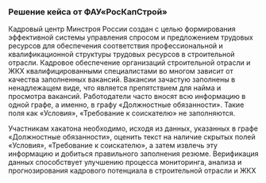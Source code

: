 ### **Решение кейса от ФАУ«РосКапСтрой»**

Кадровый центр Минстроя России создан с целью формирования эффективной системы управления спросом и предложением трудовых ресурсов для обеспечения 
соответствия профессиональной и квалификационной структуры трудовых ресурсов в строительной отрасли. Кадровое обеспечение организаций строительной 
отрасли и ЖКХ квалифицированными специалистами во многом зависит от качества заполненных вакансий. Вакансии зачастую заполнены в ненадлежащем виде, 
что является препятствием для найма и просмотра вакансий. Работодатели часто вносят всю информацию в одной графе, а именно, 
в графу «Должностные обязанности». Такие поля как «Условия», «Требование к соискателю» не заполняются.  

Участникам хакатона необходимо, исходя из данных, указанных в графе «Должностные обязанности», оценить текст на наличие скрытых полей 
«Условия», «Требование к соискателю», а затем извлечь эту информацию и добиться правильного заполнения резюме. 
Верификация данных способствует улучшению процесса мониторинга, анализа и прогнозирования кадрового потенциала в строительной отрасли и ЖКХ
